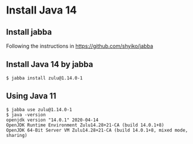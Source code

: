 # Install Java 14

## Install jabba

Following the instructions in <https://github.com/shyiko/jabba>

## Install Java 14 by jabba

```
$ jabba install zulu@1.14.0-1
```

## Using Java 11

```
$ jabba use zulu@1.14.0-1
$ java -version
openjdk version "14.0.1" 2020-04-14
OpenJDK Runtime Environment Zulu14.28+21-CA (build 14.0.1+8)
OpenJDK 64-Bit Server VM Zulu14.28+21-CA (build 14.0.1+8, mixed mode, sharing)
```


